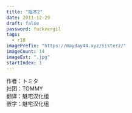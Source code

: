 ```yaml
---
title: "姐本2"
date: 2011-12-29
draft: false
password: fuckvergil
tags: 
  - r18
imagePrefix: "https://mayday44.xyz/sister2/"  
imageCount: 14
imageExt: ".jpg" 
startIndex: 1
---
```

作者：トミタ   
社团：TOMMY   
翻译：魅宅汉化组  
嵌字：魅宅汉化组  